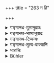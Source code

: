 +++
title = "263 न हि"

+++

<details><summary>गङ्गानथ-मूलानुवादः</summary>

The crimes of evil-minded thieves secretly prowling over the earth cannot be suppressed without punishment.—(263)
</details>

<details><summary>गङ्गानथ-भाष्यानुवादः</summary>

**(verses 9.262-273)  
**

(No Bhāṣya)
</details>

<details><summary>गङ्गानथ-टिप्पन्यः</summary>

This verse is quoted in *Vivādaratnākara* (p. 293), which adds the following notes:—‘*Pāpavinigrahaḥ*,’ prevention of theft;—‘*pāpabuddhīnām*,’ people who are by nature inclined to be sinful;—‘*nibhṛtam*,’ secretly.
</details>

<details><summary>गङ्गानथ-तुल्य-वाक्यानि</summary>

**(verses 9.261-263)  
**

See Comparative notes for [Verse 9.261].
</details>

<details><summary>भारुचिः</summary>

जनपदकण्टकानाम् एतल् लक्षणम् उक्तं तन् निग्रहार्थम् । कण्टकातुत्यौपमित एषाम् एष शब्दो विज्ञेयः । तद्ग्रहणोपाय इदानीम् उच्यते ॥ ९.२६३ ॥
</details>

<details><summary>Bühler</summary>

263	For the wickedness of evil-minded thieves, who secretly prowl over this earth, cannot be restrained except by punishment.
</details>
